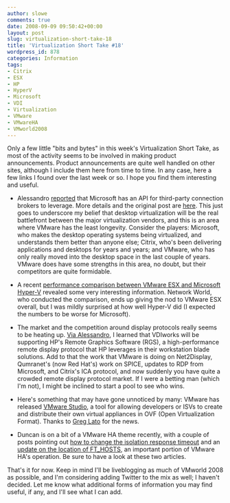 ```yaml
---
author: slowe
comments: true
date: 2008-09-09 09:50:42+00:00
layout: post
slug: virtualization-short-take-18
title: 'Virtualization Short Take #18'
wordpress_id: 878
categories: Information
tags:
- Citrix
- ESX
- HP
- HyperV
- Microsoft
- VDI
- Virtualization
- VMware
- VMwareHA
- VMworld2008
---
```


Only a few little "bits and bytes" in this week's Virtualization Short Take, as most of the activity seems to be involved in making product announcements. Product announcements are quite well handled on other sites, although I include them here from time to time. In any case, here a few links I found over the last week or so. I hope you find them interesting and useful.

* Alessandro [reported](http://www.virtualization.info/2008/09/microsoft-offers-api-for-3rd-vdi.html) that Microsoft has an API for third-party connection brokers to leverage. More details and the original post are [here](http://blogs.msdn.com/ts/archive/2008/08/12/how-to-extend-the-ts-session-broker-to-support-vdi-part-1.aspx). This just goes to underscore my belief that desktop virtualization will be the real battlefront between the major virtualization vendors, and this is an area where VMware has the least longevity. Consider the players: Microsoft, who makes the desktop operating systems being virtualized, and understands them better than anyone else; Citrix, who's been delivering applications and desktops for years and years; and VMware, who has only really moved into the desktop space in the last couple of years. VMware does have some strengths in this area, no doubt, but their competitors are quite formidable.

* A recent [performance comparison between VMware ESX and Microsoft Hyper-V](http://www.networkworld.com/reviews/2008/090108-test-virtualization.html) revealed some very interesting information. Network World, who conducted the comparison, ends up giving the nod to VMware ESX overall, but I was mildly surprised at how well Hyper-V did (I expected the numbers to be worse for Microsoft).

* The market and the competition around display protocols really seems to be heating up. [Via Alessandro](http://www.virtualization.info/2008/09/vdiworks-connection-broker-to-support.html), I learned that VDIworks will be supporting HP's Remote Graphics Software (RGS), a high-performance remote display protocol that HP leverages in their workstation blade solutions. Add to that the work that VMware is doing on Net2Display, Qumranet's (now Red Hat's) work on SPICE, updates to RDP from Microsoft, and Citrix's ICA protocol, and now suddenly you have quite a crowded remote display protocol market. If I were a betting man (which I'm not), I might be inclined to start a pool to see who wins.

* Here's something that may have gone unnoticed by many: VMware has released [VMware Studio](http://www.vmware.com/download/sdk/studio.html), a tool for allowing developers or ISVs to create and distribute their own virtual appliances in OVF (Open Virtualization Format). Thanks to [Greg Lato](http://www.latogalabs.com/2008/09/vmware-studio-released/) for the news.

* Duncan is on a bit of a VMware HA theme recently, with a couple of posts pointing out [how to change the isolation response timeout](http://www.yellow-bricks.com/2008/09/08/ha-isolation-response-shutdown-guest/) and an [update on the location of FT_HOSTS](http://www.yellow-bricks.com/2008/09/08/ft_hosts-where-is-it-in-esx-35-u2/), an important portion of VMware HA's operation. Be sure to have a look at these two articles.

That's it for now. Keep in mind I'll be liveblogging as much of VMworld 2008 as possible, and I'm considering adding Twitter to the mix as well; I haven't decided. Let me know what additional forms of information you may find useful, if any, and I'll see what I can add.
